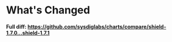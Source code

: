# What's Changed

#### Full diff: https://github.com/sysdiglabs/charts/compare/shield-1.7.0...shield-1.7.1
